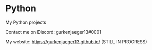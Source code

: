 # Python
My Python projects

Contact me on Discord: gurkenjaeger13#0001

My website: https://gurkenjaeger13.github.io/ (STILL IN PROGRESS)
